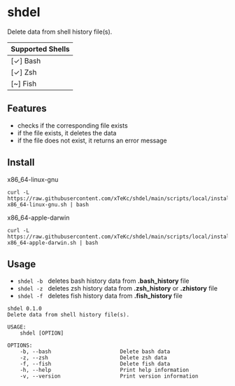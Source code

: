 <!-- ![workflow](https://img.shields.io/github/workflow/status/xtekc/shdel/audit/main?label=audits) ![workflow](https://img.shields.io/github/workflow/status/xtekc/shdel/cli-test?label=unit-tests) ![license](https://img.shields.io/github/license/xtekc/shdel) -->

# **shdel**
Delete data from shell history file(s). <br> 

| **Supported Shells** |
|----------------------|
|    [&check;] Bash    |
|    [&check;] Zsh     |
|    [~] Fish    |

## **Features**
- checks if the corresponding file exists
- if the file exists, it deletes the data
- if the file does not exist, it returns an error message

## **Install**
x86_64-linux-gnu
```
curl -L https://raw.githubusercontent.com/xTeKc/shdel/main/scripts/local/install-x86_64-linux-gnu.sh | bash
```
x86_64-apple-darwin
```
curl -L https://raw.githubusercontent.com/xTeKc/shdel/main/scripts/local/install-x86_64-apple-darwin.sh | bash
``` 

## **Usage**
- `shdel -b` &nbsp; deletes bash history data from **.bash_history** file
- `shdel -z` &nbsp; deletes zsh history data from **.zsh_history** or **.zhistory** file
- `shdel -f` &nbsp; deletes fish history data from **.fish_history** file

```
shdel 0.1.0
Delete data from shell history file(s).

USAGE:
    shdel [OPTION]

OPTIONS:
    -b, --bash                      Delete bash data
    -z, --zsh                       Delete zsh data
    -f, --fish                      Delete fish data
    -h, --help                      Print help information
    -v, --version                   Print version information
```
